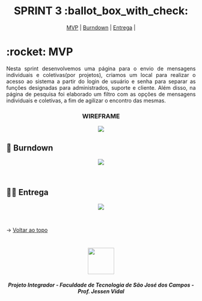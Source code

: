 ﻿
<br id="topo">
 
<h1 align="center"> SPRINT 3 :ballot_box_with_check: </h1>

<p align="center">
    <a href="#mvp">MVP</a> | 
    <a href="#burndown">Burndown</a> | 
    <a href="#entrega">Entrega</a> | 
</p>
<span id="mvp">
 
<h1> :rocket: MVP </h1>
<p align="justify">Nesta sprint desenvolvemos uma página para o envio de mensagens individuais e coletivas(por projetos), criamos um local para realizar o acesso ao sistema a partir do login de usuário e senha para separar as funções designadas para administrados, suporte e cliente. Além disso, na página de pesquisa foi elaborado um filtro com as opções de mensagens individuais e coletivas, a fim de agilizar o encontro das mesmas.</p>
  
  
 <h3 align="center"> WIREFRAME </h3>
<p align="center"> <img src = "https://github.com/Equipe3-API/API-2-Semestre/blob/main/Imagens%20README/MVP_3%C2%B0Sprint.png" height=""/></p>

  
<span id="burndown">
 
## :pushpin: Burndown
<p align="center"> <img src = "https://github.com/Equipe3-API/API-2-Semestre/blob/main/Artefatos/burndown/burndown_2.PNG"></p>
<br>

  
 <span id="entrega">
 
## 👩‍💻 Entrega
<p align="center"> <img src = "https://github.com/Equipe3-API/API-2-Semestre/blob/main/Imagens%20README/Completo%20(gif).gif"></p>
<br>
   
  → [Voltar ao topo](#topo)
<h1 align="center"> <img src = "https://fatecsjc-prd.azurewebsites.net/images/logo/fatecsjc_400x192.png" height="70"  align="auto">
<h5 align="center"> Projeto Integrador - Faculdade de Tecnologia de São José dos Campos - Prof. Jessen Vidal </h5>
